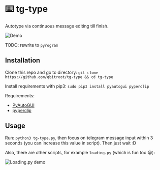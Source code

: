 # ⌨️ tg-type

Autotype via continuous message editing till finish.

![Demo](https://raw.githubusercontent.com/qbitroot/tg-type/master/demos/tg-type.gif)

TODO: rewrite to `pyrogram`

## Installation

Clone this repo and go to directory: `git clone https://github.com/qbitroot/tg-type && cd tg-type`

Install requirements with pip3: `sudo pip3 install pyautogui pyperclip`

Requirements:
- [PyAutoGUI](https://pypi.org/project/PyAutoGUI/)
- [pyperclip](https://pypi.org/project/pyperclip/)

## Usage

Run: `python3 tg-type.py`, then focus on telegram message input within 3 seconds (you can increase this value in script). Then just wait :D

Also, there are other scripts, for example `loading.py` (which is fun too 😀):

![Loading.py demo](https://raw.githubusercontent.com/qbitroot/tg-type/master/demos/loading.gif)
